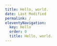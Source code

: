 ```yaml
---
title: Hello, world.
date: Last Modified 
permalink: /
eleventyNavigation:
  key: Hello 
  order: 0
  title: Hello, world.
---
```


